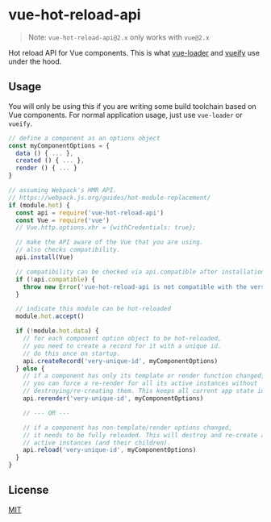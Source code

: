 # vue-hot-reload-api

> Note: `vue-hot-reload-api@2.x` only works with `vue@2.x`

Hot reload API for Vue components. This is what [vue-loader](https://github.com/vuejs/vue-loader) and [vueify](https://github.com/vuejs/vueify) use under the hood.

## Usage

You will only be using this if you are writing some build toolchain based on Vue components. For normal application usage, just use `vue-loader` or `vueify`.

``` js
// define a component as an options object
const myComponentOptions = {
  data () { ... },
  created () { ... },
  render () { ... }
}

// assuming Webpack's HMR API.
// https://webpack.js.org/guides/hot-module-replacement/
if (module.hot) {
  const api = require('vue-hot-reload-api')
  const Vue = require('vue')
  // Vue.http.options.xhr = {withCredentials: true};

  // make the API aware of the Vue that you are using.
  // also checks compatibility.
  api.install(Vue)

  // compatibility can be checked via api.compatible after installation
  if (!api.compatible) {
    throw new Error('vue-hot-reload-api is not compatible with the version of Vue you are using.')
  }

  // indicate this module can be hot-reloaded
  module.hot.accept()

  if (!module.hot.data) {
    // for each component option object to be hot-reloaded,
    // you need to create a record for it with a unique id.
    // do this once on startup.
    api.createRecord('very-unique-id', myComponentOptions)
  } else {
    // if a component has only its template or render function changed,
    // you can force a re-render for all its active instances without
    // destroying/re-creating them. This keeps all current app state intact.
    api.rerender('very-unique-id', myComponentOptions)

    // --- OR ---

    // if a component has non-template/render options changed,
    // it needs to be fully reloaded. This will destroy and re-create all its
    // active instances (and their children).
    api.reload('very-unique-id', myComponentOptions)
  }
}
```

## License

[MIT](http://opensource.org/licenses/MIT)

